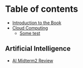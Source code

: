 # Table of contents

* [Introduction to the Book](README.md)
* [Cloud Computing](cloud-computing/README.md)
  * [Some test](cloud-computing/some-test.md)

## Artificial Intelligence

* [AI Midterm2 Review](artificial-intelligence/ai-midterm2-review.md)


